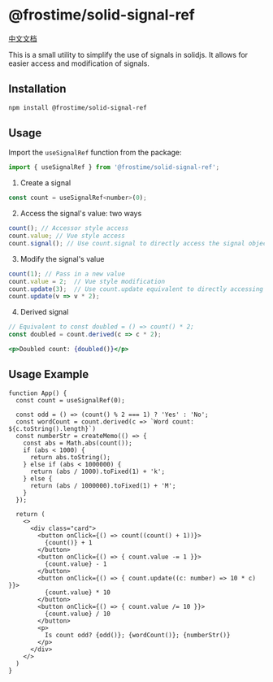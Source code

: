 # @frostime/solid-signal-ref

[中文文档](./README_zh_CN.md)

This is a small utility to simplify the use of signals in solidjs. It allows for easier access and modification of signals.

## Installation

```bash
npm install @frostime/solid-signal-ref
```

## Usage

Import the `useSignalRef` function from the package:

```javascript
import { useSignalRef } from '@frostime/solid-signal-ref';
```

1. Create a signal

```javascript
const count = useSignalRef<number>(0);
```

2. Access the signal's value: two ways

```ts
count(); // Accessor style access
count.value; // Vue style access
count.signal(); // Use count.signal to directly access the signal object itself
```

3. Modify the signal's value

```jsx
count(1); // Pass in a new value
count.value = 2;  // Vue style modification
count.update(3);  // Use count.update equivalent to directly accessing the setSignal function
count.update(v => v * 2);
```

4. Derived signal

```jsx
// Equivalent to const doubled = () => count() * 2;
const doubled = count.derived(c => c * 2);

<p>Doubled count: {doubled()}</p>
```

## Usage Example

```tsx
function App() {
  const count = useSignalRef(0);

  const odd = () => (count() % 2 === 1) ? 'Yes' : 'No';
  const wordCount = count.derived(c => `Word count: ${c.toString().length}`)
  const numberStr = createMemo(() => {
    const abs = Math.abs(count());
    if (abs < 1000) {
      return abs.toString();
    } else if (abs < 1000000) {
      return (abs / 1000).toFixed(1) + 'k';
    } else {
      return (abs / 1000000).toFixed(1) + 'M';
    }
  });

  return (
    <>
      <div class="card">
        <button onClick={() => count((count() + 1))}>
          {count()} + 1
        </button>
        <button onClick={() => { count.value -= 1 }}>
          {count.value} - 1
        </button>
        <button onClick={() => { count.update((c: number) => 10 * c) }}>
          {count.value} * 10
        </button>
        <button onClick={() => { count.value /= 10 }}>
          {count.value} / 10
        </button>
        <p>
          Is count odd? {odd()}; {wordCount()}; {numberStr()}
        </p>
      </div>
    </>
  )
}
```